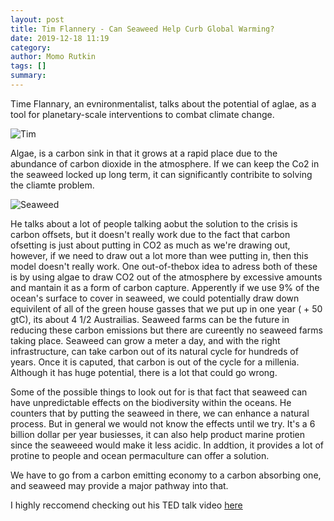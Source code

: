 ```yaml
---
layout: post
title: Tim Flannery - Can Seaweed Help Curb Global Warming?
date: 2019-12-18 11:19
category: 
author: Momo Rutkin 
tags: []
summary: 
---
```


Time Flannary, an evnironmentalist, talks about the potential of aglae, as a tool for planetary-scale interventions to combat climate change. 

![Tim](https://s3.amazonaws.com/talkstar-photos/uploads/1b17b28a-08db-4b8a-bfb4-beb8c93ee8be/TimFlannery_2019T-embed.jpg)

Algae, is a carbon sink in that it grows at a rapid place due to the abundance of carbon dioxide in the atmosphere. If we can keep the Co2 in the seaweed locked up long term, it can significantly contribite to solving the cliamte problem. 

![Seaweed](https://www.nationalgeographic.com/content/dam/environment/2019/08/seaweed-farming/seaweed-farming.jpg)

He talks about a lot of people talking aobut the solution to the crisis is carbon offsets, but it doesn't really work due to the fact that carbon ofsetting is just about putting in CO2 as much as we're drawing out, however, if we need to draw out a lot more than wee putting in, then this model doesn't really work. One out-of-thebox idea to adress both of these is by using algae to draw CO2 out of the atmosphere by excessive amounts and mantain it as a form of carbon capture. Apperently if we use 9% of the ocean's surface to cover in seaweed, we could potentially draw down equivilent of all of the green house gasses that we put up in one year  ( + 50 gtC), its about 4 1/2 Austrailias. Seaweed farms can be the future in reducing these carbon emissions but there are cureently no seaweed farms taking place. Seaweed can grow a meter a day, and with the right infrastructure, can take carbon out of its natural cycle for hundreds of years. Once it is caputed, that carbon is out of the cycle for a millenia. Although it has huge potential, there is a lot that could go wrong.

Some of the possible things to look out for is that fact that seaweed can have unpredictable effects on the biodiversity within the oceans. He counters that by putting the seaweed in there, we can enhance a natural process. But in general we would not know the effects until we try. It's a 6 billion dollar per year busiesses, it can also help product marine protien since the seaweeed would make it less acidic. In addtion, it provides a lot of protine to people and ocean permaculture can offer a solution.

We have to go from a carbon emitting economy to a carbon absorbing one, and seaweed may provide a major pathway into that. 


I highly reccomend checking out his TED talk video [here][ted] 

[ted]: https://www.ted.com/talks/tim_flannery_can_seaweed_help_curb_global_warming#t-731904